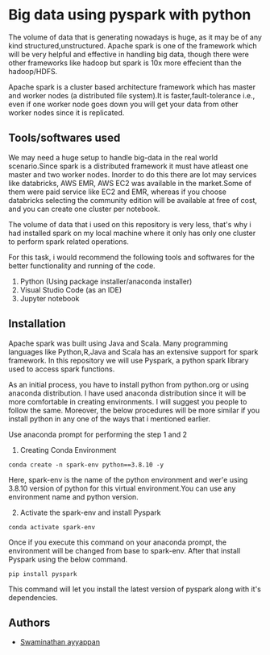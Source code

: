 
# Big data using pyspark with python

The volume of data that is generating nowadays is huge, as it may be of any kind structured,unstructured. Apache spark is one of the framework which will be very helpful and effective in handling big data, though there were other frameworks like hadoop but spark is 10x more effecient than the hadoop/HDFS.

   Apache spark is a cluster based architecture framework which has master and worker nodes (a distributed file system).It is faster,fault-tolerance i.e., even if one worker node goes down you will get your data from other worker nodes since it is replicated.
   






## Tools/softwares used

We may need a huge setup to handle big-data in the real world scenario.Since spark is a distributed framework it must have atleast one master and two worker nodes. Inorder to do this there are lot may services like databricks, AWS EMR, AWS EC2 was available in the market.Some of them were paid service like EC2 and EMR, whereas if you choose databricks selecting the community edition will be available at free of cost, and you can create one cluster per notebook. 

The volume of data that i used on this repository is very less, that's why i had installed spark on my local machine where it only has only one cluster to perform spark related operations.

For this task, i would recommend the following tools and softwares for the better functionality and running of the code.

1) Python (Using package installer/anaconda installer)
2) Visual Studio Code (as an IDE)
3) Jupyter notebook
## Installation

Apache spark was built using Java and Scala. Many programming languages like Python,R,Java and Scala has an extensive support for spark framework. In this repository we will use Pyspark, a python spark library used to access spark functions.

As an initial process, you have to install python  from python.org or using anaconda distribution. I have used anaconda distribution since it will be more comfortable in creating environments. I will suggest you people to follow the same. Moreover, the below procedures will be more similar if you install python in any one of the ways that i mentioned earlier.

Use anaconda prompt for performing the step 1 and 2

1) Creating Conda Environment


```anaconda prompt
conda create -n spark-env python==3.8.10 -y
```

Here, spark-env is the name of the python environment and wer'e using 3.8.10 version of python for this virtual environment.You can use any environment name and python version.

2) Activate the spark-env and install Pyspark

```anaconda prompt
conda activate spark-env
```
Once if you execute this command on your anaconda prompt, the environment will be changed from base to spark-env. After that install Pyspark using the below command.
```anaconda prompt
pip install pyspark
```
This command will let you install the latest version of pyspark along with it's dependencies.


## Authors

- [Swaminathan ayyappan](https://github.com/swaminathanayyappan190799)

